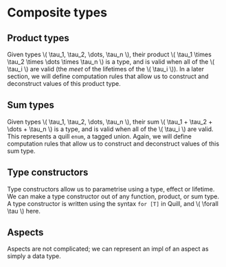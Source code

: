 # Composite types

## Product types

Given types \\( \tau_1, \tau_2, \dots, \tau_n \\), their product \\( \tau_1 \times \tau_2 \times \dots \times \tau_n \\) is a type, and is valid when all of the \\( \tau_i \\) are valid (the _meet_ of the lifetimes of the \\( \tau_i \\)). In a later section, we will define computation rules that allow us to construct and deconstruct values of this product type.

## Sum types

Given types \\( \tau_1, \tau_2, \dots, \tau_n \\), their sum \\( \tau_1 + \tau_2 + \dots + \tau_n \\) is a type, and is valid when all of the \\( \tau_i \\) are valid. This represents a quill `enum`, a tagged union. Again, we will define computation rules that allow us to construct and deconstruct values of this sum type.

## Type constructors

Type constructors allow us to parametrise using a type, effect or lifetime. We can make a type constructor out of any function, product, or sum type. A type constructor is written using the syntax `for [T]` in Quill, and \\( \forall \tau \\) here.

## Aspects

Aspects are not complicated; we can represent an impl of an aspect as simply a data type.
